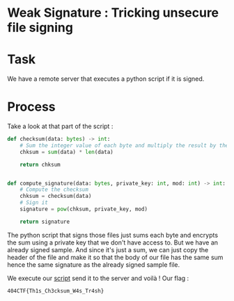 # Weak Signature : Tricking unsecure file signing

# Task

We have a remote server that executes a python script if it is signed.

# Process

Take a look at that part of the script :

```python
def checksum(data: bytes) -> int:
    # Sum the integer value of each byte and multiply the result by the length
    chksum = sum(data) * len(data)

    return chksum


def compute_signature(data: bytes, private_key: int, mod: int) -> int:
    # Compute the checksum
    chksum = checksum(data)
    # Sign it
    signature = pow(chksum, private_key, mod)

    return signature
```

The python script that signs those files just sums each byte and encrypts the sum using a private key that we don't have access to. But we have an already signed sample. And since it's just a sum, we can just copy the header of the file and make it so that the body of our file has the same sum hence the same signature as the already signed sample file.

We execute our [script](https://github.com/lenoctambule/ctf-writeups/blob/main/404ctf/crypto/weak_signature/rev-sign.py) send it to the server and voilà ! Our flag : 
```
404CTF{Th1s_Ch3cksum_W4s_Tr4sh}
```
